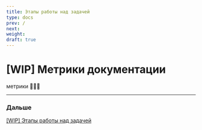 ```yaml
---
title: Этапы работы над задачей
type: docs
prev: /
next: 
weight: 
draft: true
---
```


# [WIP] Метрики документации

метрики 🤷🏻‍♀️

---

### Дальше

[[WIP] Этапы работы над задачей](%5BWIP%5D%20%D0%AD%D1%82%D0%B0%D0%BF%D1%8B%20%D1%80%D0%B0%D0%B1%D0%BE%D1%82%D1%8B%20%D0%BD%D0%B0%D0%B4%20%D0%B7%D0%B0%D0%B4%D0%B0%D1%87%D0%B5%D0%B8%CC%86%202cc329861ef54f44b8162ecd775b1fbb.md)